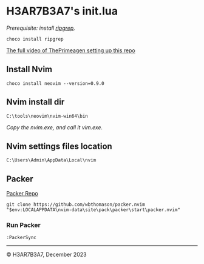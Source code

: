 # H3AR7B3A7's init.lua

_Prerequisite: install [ripgrep](https://github.com/BurntSushi/ripgrep)._

```
choco install ripgrep
```

[The full video of ThePrimeagen setting up this repo](https://www.youtube.com/watch?v=w7i4amO_zaE)

## Install Nvim

```
choco install neovim --version=0.9.0
```

## Nvim install dir

```
C:\tools\neovim\nvim-win64\bin
```

_Copy the nvim.exe, and call it vim.exe._

## Nvim settings files location

```
C:\Users\Admin\AppData\Local\nvim
```

## Packer

[Packer Repo](https://github.com/wbthomason/packer.Nvim)

```
git clone https://github.com/wbthomason/packer.nvim "$env:LOCALAPPDATA\nvim-data\site\pack\packer\start\packer.nvim"
```

### Run Packer

```
:PackerSync
```

---
&copy; H3AR7B3A7, December 2023

